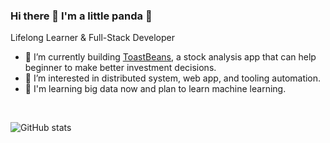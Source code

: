 ### Hi there 👋 I'm a little panda 🐼

Lifelong Learner & Full-Stack Developer

- 🤖 I’m currently building [ToastBeans](https://toastbeans.com/), a stock analysis app that can help beginner to make better investment decisions.
- 🤔 I’m interested in distributed system, web app, and tooling automation.
- 🔭 I'm learning big data now and plan to learn machine learning.

&nbsp;
&nbsp;

![GitHub stats](https://github-readme-stats.vercel.app/api?username=cutePanda123&show_icons=true&hide_border=true&custom_title=GitHub%20Stats)

<!-- [![Top Languages](https://github-readme-stats.vercel.app/api/top-langs/?username=cutePanda123&layout=compact&hide_border=true)](https://github.com/cutePanda123/github-readme-stats) -->

<!-- 📊 &nbsp;**This week I spent my time on**

![wakatime stats](https://github-readme-stats-taupe-two.vercel.app/api/wakatime?username=cutePanda123&hide_title=true&hide_border=true&langs_count=5&bg_color=00000000&text_color=777) -->
